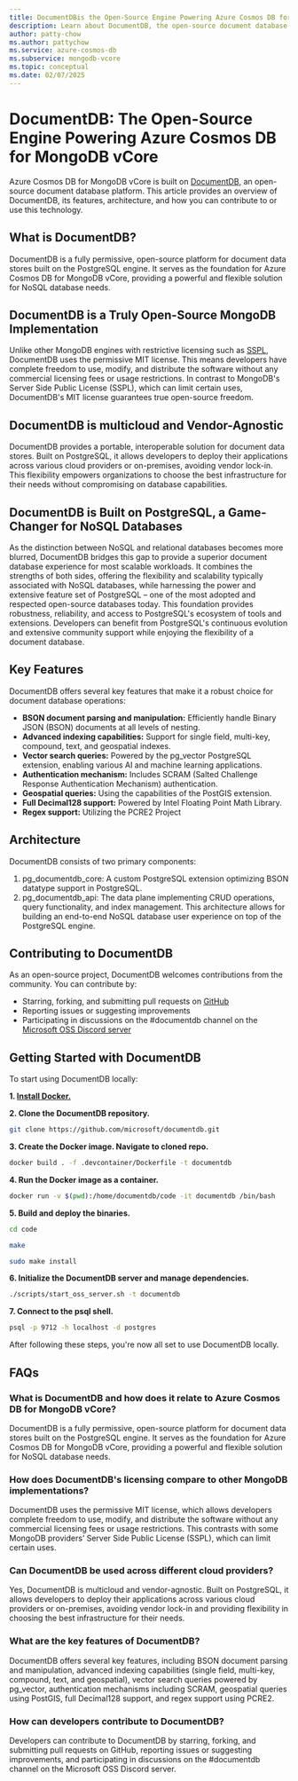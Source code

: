 ```yaml
---
title: DocumentDBis the Open-Source Engine Powering Azure Cosmos DB for MongoDB vCore
description: Learn about DocumentDB, the open-source document database platform that powers Azure Cosmos DB for MongoDB vCore, its features, architecture, and how to get started.
author: patty-chow
ms.author: pattychow
ms.service: azure-cosmos-db
ms.subservice: mongodb-vcore
ms.topic: conceptual
ms.date: 02/07/2025
---
```


# DocumentDB: The Open-Source Engine Powering Azure Cosmos DB for MongoDB vCore

Azure Cosmos DB for MongoDB vCore is built on [DocumentDB](https://aka.ms/documentdb_github), an open-source document database platform. This article provides an overview of DocumentDB, its features, architecture, and how you can contribute to or use this technology.

## What is DocumentDB?
DocumentDB is a fully permissive, open-source platform for document data stores built on the PostgreSQL engine. It serves as the foundation for Azure Cosmos DB for MongoDB vCore, providing a powerful and flexible solution for NoSQL database needs.

## DocumentDB is a Truly Open-Source MongoDB Implementation
Unlike other MongoDB engines with restrictive licensing such as [SSPL](https://en.wikipedia.org/wiki/Server_Side_Public_License), DocumentDB uses the permissive MIT license. This means developers have complete freedom to use, modify, and distribute the software without any commercial licensing fees or usage restrictions. In contrast to MongoDB's Server Side Public License (SSPL), which can limit certain uses, DocumentDB's MIT license guarantees true open-source freedom.

## DocumentDB is multicloud and Vendor-Agnostic
DocumentDB provides a portable, interoperable solution for document data stores. Built on PostgreSQL, it allows developers to deploy their applications across various cloud providers or on-premises, avoiding vendor lock-in. This flexibility empowers organizations to choose the best infrastructure for their needs without compromising on database capabilities.

## DocumentDB is Built on PostgreSQL, a Game-Changer for NoSQL Databases
As the distinction between NoSQL and relational databases becomes more blurred, DocumentDB bridges this gap to provide a superior document database experience for most scalable workloads. It combines the strengths of both sides, offering the flexibility and scalability typically associated with NoSQL databases, while harnessing the power and extensive feature set of PostgreSQL – one of the most adopted and respected open-source databases today.
This foundation provides robustness, reliability, and access to PostgreSQL's ecosystem of tools and extensions. Developers can benefit from PostgreSQL's continuous evolution and extensive community support while enjoying the flexibility of a document database.

## Key Features
DocumentDB offers several key features that make it a robust choice for document database operations:
- **BSON document parsing and manipulation:** Efficiently handle Binary JSON (BSON) documents at all levels of nesting.
- **Advanced indexing capabilities:** Support for single field, multi-key, compound, text, and geospatial indexes.
- **Vector search queries:** Powered by the pg_vector PostgreSQL extension, enabling various AI and machine learning applications.
- **Authentication mechanism:** Includes SCRAM (Salted Challenge Response Authentication Mechanism) authentication.
- **Geospatial queries:** Using the capabilities of the PostGIS extension.
- **Full Decimal128 support:** Powered by Intel Floating Point Math Library.
- **Regex support:** Utilizing the PCRE2 Project

## Architecture
DocumentDB consists of two primary components:
1.	pg_documentdb_core: A custom PostgreSQL extension optimizing BSON datatype support in PostgreSQL.
2.	pg_documentdb_api: The data plane implementing CRUD operations, query functionality, and index management.
This architecture allows for building an end-to-end NoSQL database user experience on top of the PostgreSQL engine.

## Contributing to DocumentDB
As an open-source project, DocumentDB welcomes contributions from the community. You can contribute by:
- Starring, forking, and submitting pull requests on [GitHub](https://aka.ms/documentdb_github)
- Reporting issues or suggesting improvements
- Participating in discussions on the #documentdb channel on the [Microsoft OSS Discord server](https://aka.ms/documentdb_discord)


## Getting Started with DocumentDB
To start using DocumentDB locally:

**1. [Install Docker.](https://docs.docker.com/engine/install/)**

**2. Clone the DocumentDB repository.**
```bash
git clone https://github.com/microsoft/documentdb.git
```

**3. Create the Docker image. Navigate to cloned repo.**
```bash
docker build . -f .devcontainer/Dockerfile -t documentdb 
```

**4. Run the Docker image as a container.**
```bash
docker run -v $(pwd):/home/documentdb/code -it documentdb /bin/bash 
```

**5. Build and deploy the binaries.**
```bash
cd code
```
```bash
make
```
```bash
sudo make install
```

**6. Initialize the DocumentDB server and manage dependencies.**

```bash
./scripts/start_oss_server.sh -t documentdb
```

**7. Connect to the psql shell.**
```bash
psql -p 9712 -h localhost -d postgres
```
After following these steps, you're now all set to use DocumentDB locally.


## FAQs
### What is DocumentDB and how does it relate to Azure Cosmos DB for MongoDB vCore?
DocumentDB is a fully permissive, open-source platform for document data stores built on the PostgreSQL engine. It serves as the foundation for Azure Cosmos DB for MongoDB vCore, providing a powerful and flexible solution for NoSQL database needs.
### How does DocumentDB's licensing compare to other MongoDB implementations?
DocumentDB uses the permissive MIT license, which allows developers complete freedom to use, modify, and distribute the software without any commercial licensing fees or usage restrictions. This contrasts with some MongoDB providers’ Server Side Public License (SSPL), which can limit certain uses.
### Can DocumentDB be used across different cloud providers?
Yes, DocumentDB is multicloud and vendor-agnostic. Built on PostgreSQL, it allows developers to deploy their applications across various cloud providers or on-premises, avoiding vendor lock-in and providing flexibility in choosing the best infrastructure for their needs.
### What are the key features of DocumentDB?
DocumentDB offers several key features, including BSON document parsing and manipulation, advanced indexing capabilities (single field, multi-key, compound, text, and geospatial), vector search queries powered by pg_vector, authentication mechanisms including SCRAM, geospatial queries using PostGIS, full Decimal128 support, and regex support using PCRE2.
### How can developers contribute to DocumentDB?
Developers can contribute to DocumentDB by starring, forking, and submitting pull requests on GitHub, reporting issues or suggesting improvements, and participating in discussions on the #documentdb channel on the Microsoft OSS Discord server.